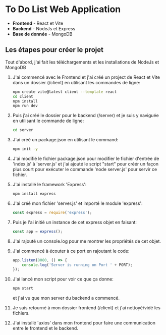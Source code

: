# To Do List Web Application

- **Frontend** - React et Vite
- **Backend** - NodeJs et Express
- **Base de donnée** - MongoDB

## **Les étapes pour créer le projet**
Tout d'abord, j'ai fait les téléchargements et les installations de NodeJs et MongoDB

1. J'ai commencé avec le Frontend et j'ai créé un project de React et Vite dans un dossier (/client) en utilisant les commandes de ligne:
    ```bash
    npm create vite@latest client --template react
    cd client
    npm install
    npm run dev
    ```

2. Puis j'ai créé le dossier pour le backend (/server) et je suis y naviguée en utilisant le commande de ligne:
    ```bash
    cd server
    ```

3. J'ai créé un package.json en utilisant le command:
    ```bash
    npm init -y
    ```

4. J'ai modifié le fichier package.json pour modifier le fichier d'entrée de 'index.js' à 'server.js' et j'ai ajouté le script "start" pour créér un façon plus court pour exécuter le commande 'node server.js' pour servir ce fichier.

5. J'ai installé le framework 'Express':
    ```bash
    npm install express
    ```

6. J'ai créé mon fichier 'server.js' et importé le module 'express':
    ```javascript
    const express = require('express');
    ```

7. Puis je l'ai initié un instance de cet express objet en faisant:
    ```javascript
    const app = express();
    ```

8. J'ai rajouté un console.log pour me montrer les propriétés de cet objet.
9. J'ai commencé à écouter à ce port en rajoutant le code:
    ```javascript
    app.listen(8080, () => {
        console.log('Server is running on Port ' + PORT);
    });
    ```

10. J'ai lancé mon script pour voir ce que ça donne:
    ```bash
    npm start
    ```
    et j'ai vu que mon server du backend a commencé.

11. Je suis retourné à mon dossier frontend (/client) et j'ai nettoyé/vidé les fichiers.

12. J'ai installé 'axios' dans mon frontend pour faire une communication entre le frontend et le backend.
